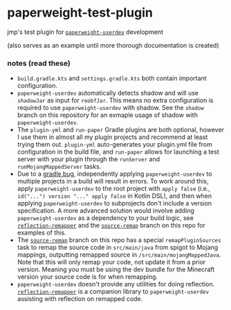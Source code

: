 # paperweight-test-plugin

jmp's test plugin for [`paperweight-userdev`](https://github.com/PaperMC/paperweight/tree/main/paperweight-userdev) development

(also serves as an example until more thorough documentation is created)

### notes (read these)

- `build.gradle.kts` and `settings.gradle.kts` both contain important configuration.
- `paperweight-userdev` automatically detects shadow and will use `shadowJar` as input for `reobfJar`. This means no extra configuration is required to use `paperweight-userdev` with shadow. See the `shadow` branch on this repository for an exmaple usage of shadow with `paperweight-userdev`.
- The `plugin-yml` and `run-paper` Gradle plugins are both optional, however I use them in almost all my plugin projects and recommend at least trying them out. `plugin-yml` auto-generates your plugin.yml file from configuration in the build file, and `run-paper` allows for launching a test server with your plugin through the `runServer` and `runMojangMappedServer` tasks.
- Due to a [gradle bug](https://github.com/gradle/gradle/issues/17559), independently applying `paperweight-userdev` to multiple projects in a build will result in errors. To work around this, apply `paperweight-userdev` to the root project with `apply false` (i.e., `id("...") version "..." apply false` in Kotlin DSL), and then when applying `paperweight-userdev` to subprojects don't include a version specification. A more advanced solution would involve adding `paperweight-userdev` as a dependency to your build logic, see [`reflection-remapper`](https://github.com/jpenilla/reflection-remapper) and the [`source-remap`](https://github.com/PaperMC/paperweight-test-plugin/tree/source-remap) branch on this repo for examples of this.
- The [`source-remap`](https://github.com/PaperMC/paperweight-test-plugin/tree/source-remap) branch on this repo has a special `remapPluginSources` task to remap the source code in `src/main/java` from spigot to Mojang mappings, outputting remapped source in `/src/main/mojangMappedJava`. Note that this will only remap your code, not update it from a prior version. Meaning you must be using the dev bundle for the Minecraft version your source code is for when remapping.
- `paperweight-userdev` doesn't provide any utilities for doing reflection. [`reflection-remapper`](https://github.com/jpenilla/reflection-remapper) is a companion library to `paperweight-userdev` assisting with reflection on remapped code.
